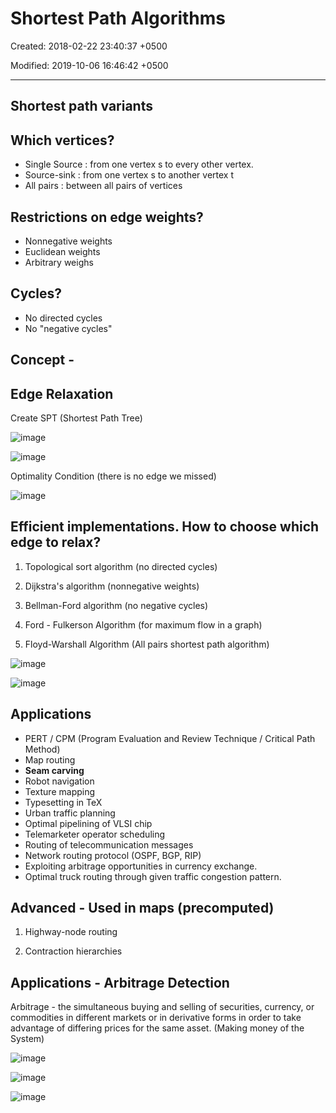 # Shortest Path Algorithms

Created: 2018-02-22 23:40:37 +0500

Modified: 2019-10-06 16:46:42 +0500

---

## Shortest path variants

## Which vertices?

- Single Source : from one vertex s to every other vertex.
- Source-sink : from one vertex s to another vertex t
- All pairs : between all pairs of vertices

## Restrictions on edge weights?

- Nonnegative weights
- Euclidean weights
- Arbitrary weighs

## Cycles?

- No directed cycles
- No "negative cycles"

## Concept -

## Edge Relaxation

Create SPT (Shortest Path Tree)

![image](media/Shortest-Path-Algorithms-image1.png)

![image](media/Shortest-Path-Algorithms-image2.png)

Optimality Condition (there is no edge we missed)

![image](media/Shortest-Path-Algorithms-image3.png)

## Efficient implementations. How to choose which edge to relax?

1. Topological sort algorithm (no directed cycles)

2. Dijkstra's algorithm (nonnegative weights)

3. Bellman-Ford algorithm (no negative cycles)

4. Ford - Fulkerson Algorithm (for maximum flow in a graph)

5. Floyd-Warshall Algorithm (All pairs shortest path algorithm)

![image](media/Shortest-Path-Algorithms-image4.png)

![image](media/Shortest-Path-Algorithms-image5.png)

## Applications

- PERT / CPM (Program Evaluation and Review Technique / Critical Path Method)
- Map routing
- **Seam carving**
- Robot navigation
- Texture mapping
- Typesetting in TeX
- Urban traffic planning
- Optimal pipelining of VLSI chip
- Telemarketer operator scheduling
- Routing of telecommunication messages
- Network routing protocol (OSPF, BGP, RIP)
- Exploiting arbitrage opportunities in currency exchange.
- Optimal truck routing through given traffic congestion pattern.

## Advanced - Used in maps (precomputed)

1. Highway-node routing

2. Contraction hierarchies

## Applications - Arbitrage Detection

Arbitrage - the simultaneous buying and selling of securities, currency, or commodities in different markets or in derivative forms in order to take advantage of differing prices for the same asset. (Making money of the System)

![image](media/Shortest-Path-Algorithms-image6.png)

![image](media/Shortest-Path-Algorithms-image7.png)

![image](media/Shortest-Path-Algorithms-image8.png)
